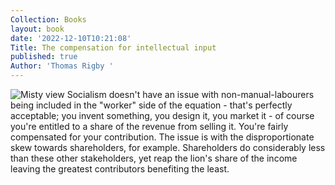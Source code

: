 ```yaml
---
Collection: Books
layout: book
date: '2022-12-10T10:21:08'
Title: The compensation for intellectual input
published: true
Author: 'Thomas Rigby '
---
```

![Misty view]({{site.baseurl}}/images/587d8c888bdffe1e.jpeg)
Socialism doesn't have an issue with non-manual-labourers being included in the "worker" side of the equation - that's perfectly acceptable; you invent something, you design it, you market it - of course you're entitled to a share of the revenue from selling it. You're fairly compensated for your contribution. The issue is with the disproportionate skew towards shareholders, for example. Shareholders do considerably less than these other stakeholders, yet reap the lion's share of the income leaving the greatest contributors benefiting the least.
